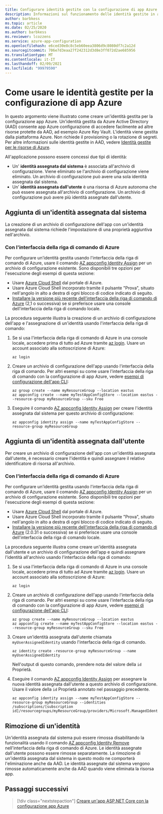 ```yaml
---
title: Configurare identità gestite con la configurazione di app Azure
description: Informazioni sul funzionamento delle identità gestite in app Azure configurazione e su come configurare un'identità gestita
author: barbkess
ms.topic: article
ms.date: 02/25/2020
ms.author: barbkess
ms.reviewer: lcozzens
ms.service: azure-app-configuration
ms.openlocfilehash: e6ced30e8c8c5eb60eea3806d9c8080df7c2a12d
ms.sourcegitcommit: 706e7d3eaa27f242312d3d8e3ff072d2ae685956
ms.translationtype: MT
ms.contentlocale: it-IT
ms.lasthandoff: 02/09/2021
ms.locfileid: "99979590"
---
```

# <a name="how-to-use-managed-identities-for-azure-app-configuration"></a>Come usare le identità gestite per la configurazione di app Azure

In questo argomento viene illustrato come creare un'identità gestita per la configurazione app Azure. Un'identità gestita da Azure Active Directory (AAD) consente app Azure configurazione di accedere facilmente ad altre risorse protette da AAD, ad esempio Azure Key Vault. L'identità viene gestita dalla piattaforma Azure. Non richiede il provisioning o la rotazione di segreti. Per altre informazioni sulle identità gestite in AAD, vedere [Identità gestite per le risorse di Azure](../active-directory/managed-identities-azure-resources/overview.md).

All'applicazione possono essere concessi due tipi di identità:

- Un' **identità assegnata dal sistema** è associata all'archivio di configurazione. Viene eliminato se l'archivio di configurazione viene eliminato. Un archivio di configurazione può avere una sola identità assegnata dal sistema.
- Un' **identità assegnata dall'utente** è una risorsa di Azure autonoma che può essere assegnata all'archivio di configurazione. Un archivio di configurazione può avere più identità assegnate dall'utente.

## <a name="adding-a-system-assigned-identity"></a>Aggiunta di un'identità assegnata dal sistema

La creazione di un archivio di configurazione dell'app con un'identità assegnata dal sistema richiede l'impostazione di una proprietà aggiuntiva nell'archivio.

### <a name="using-the-azure-cli"></a>Con l'interfaccia della riga di comando di Azure

Per configurare un'identità gestita usando l'interfaccia della riga di comando di Azure, usare il comando [AZ appconfig Identity Assign] per un archivio di configurazione esistente. Sono disponibili tre opzioni per l'esecuzione degli esempi di questa sezione:

- Usare [Azure Cloud Shell](../cloud-shell/overview.md) dal portale di Azure.
- Usare Azure Cloud Shell incorporato tramite il pulsante "Prova", situato nell'angolo in alto a destra di ogni blocco di codice indicato di seguito.
- [Installare la versione più recente dell'interfaccia della riga di comando di Azure](/cli/azure/install-azure-cli) (2,1 o successiva) se si preferisce usare una console dell'interfaccia della riga di comando locale.

La procedura seguente illustra la creazione di un archivio di configurazione dell'app e l'assegnazione di un'identità usando l'interfaccia della riga di comando:

1. Se si usa l'interfaccia della riga di comando di Azure in una console locale, accedere prima di tutto ad Azure tramite [az login]. Usare un account associato alla sottoscrizione di Azure:

    ```azurecli-interactive
    az login
    ```

1. Creare un archivio di configurazione dell'app usando l'interfaccia della riga di comando. Per altri esempi su come usare l'interfaccia della riga di comando con la configurazione di app Azure, vedere [esempi di configurazione dell'app CLI](scripts/cli-create-service.md):

    ```azurecli-interactive
    az group create --name myResourceGroup --location eastus
    az appconfig create --name myTestAppConfigStore --location eastus --resource-group myResourceGroup --sku Free
    ```

1. Eseguire il comando [AZ appconfig Identity Assign] per creare l'identità assegnata dal sistema per questo archivio di configurazione:

    ```azurecli-interactive
    az appconfig identity assign --name myTestAppConfigStore --resource-group myResourceGroup
    ```

## <a name="adding-a-user-assigned-identity"></a>Aggiunta di un'identità assegnata dall'utente

Per creare un archivio di configurazione dell'app con un'identità assegnata dall'utente, è necessario creare l'identità e quindi assegnare il relativo identificatore di risorsa all'archivio.

### <a name="using-the-azure-cli"></a>Con l'interfaccia della riga di comando di Azure

Per configurare un'identità gestita usando l'interfaccia della riga di comando di Azure, usare il comando [AZ appconfig Identity Assign] per un archivio di configurazione esistente. Sono disponibili tre opzioni per l'esecuzione degli esempi di questa sezione:

- Usare [Azure Cloud Shell](../cloud-shell/overview.md) dal portale di Azure.
- Usare Azure Cloud Shell incorporato tramite il pulsante "Prova", situato nell'angolo in alto a destra di ogni blocco di codice indicato di seguito.
- [Installare la versione più recente dell'interfaccia della riga di comando di Azure](/cli/azure/install-azure-cli) (2.0.31 o successiva) se si preferisce usare una console dell'interfaccia della riga di comando locale.

La procedura seguente illustra come creare un'identità assegnata dall'utente e un archivio di configurazione dell'app e quindi assegnare l'identità all'archivio usando l'interfaccia della riga di comando:

1. Se si usa l'interfaccia della riga di comando di Azure in una console locale, accedere prima di tutto ad Azure tramite [az login]. Usare un account associato alla sottoscrizione di Azure:

    ```azurecli-interactive
    az login
    ```

1. Creare un archivio di configurazione dell'app usando l'interfaccia della riga di comando. Per altri esempi su come usare l'interfaccia della riga di comando con la configurazione di app Azure, vedere [esempi di configurazione dell'app CLI](scripts/cli-create-service.md):

    ```azurecli-interactive
    az group create --name myResourceGroup --location eastus
    az appconfig create --name myTestAppConfigStore --location eastus --resource-group myResourceGroup --sku Free
    ```

1. Creare un'identità assegnata dall'utente chiamata `myUserAssignedIdentity` usando l'interfaccia della riga di comando.

    ```azurecli-interactive
    az identity create -resource-group myResourceGroup --name myUserAssignedIdentity
    ```

    Nell'output di questo comando, prendere nota del valore della `id` Proprietà.

1. Eseguire il comando [AZ appconfig Identity Assign] per assegnare la nuova identità assegnata dall'utente a questo archivio di configurazione. Usare il valore della `id` Proprietà annotato nel passaggio precedente.

    ```azurecli-interactive
    az appconfig identity assign --name myTestAppConfigStore --resource-group myResourceGroup --identities /subscriptions/[subscription id]/resourcegroups/myResourceGroup/providers/Microsoft.ManagedIdentity/userAssignedIdentities/myUserAssignedIdentity
    ```

## <a name="removing-an-identity"></a>Rimozione di un'identità

Un'identità assegnata dal sistema può essere rimossa disabilitando la funzionalità usando il comando [AZ appconfig Identity Remove](/cli/azure/appconfig/identity#az-appconfig-identity-remove) nell'interfaccia della riga di comando di Azure. Le identità assegnate dall'utente possono essere rimosse separatamente. La rimozione di un'identità assegnata dal sistema in questo modo ne comporterà l'eliminazione anche da AAD. Le identità assegnate dal sistema vengono rimosse automaticamente anche da AAD quando viene eliminata la risorsa app.

## <a name="next-steps"></a>Passaggi successivi

> [!div class="nextstepaction"]
> [Creare un'app ASP.NET Core con la configurazione app Azure](quickstart-aspnet-core-app.md)

[AZ appconfig Identity Assign]: /cli/azure/appconfig/identity?view=azure-cli-latest#az-appconfig-identity-assign
[az login]: /cli/azure/reference-index#az-login
